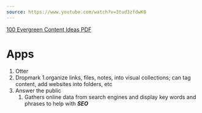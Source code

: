 ```yaml
---
source: https://www.youtube.com/watch?v=3tud3zfdwK0
---
```


[100 Evergreen Content Ideas PDF](https://www.youtube.com/redirect?event=video_description&redir_token=QUFFLUhqbko2eXpzWVltOFA4dlBLVWsxbG1zU2R0Yk1wUXxBQ3Jtc0ttaWN5RE1BOXpPeV9CTWxxaEMzQmNQandKNEMwWnctZHVKT2FveTR3TVpIdDZPOVB2Qi1uVWlTVHVSdW9GVXdrelJsWTJCQlVYeExCZnpWN3NFMHFhM29mUE5CUFUzMTV3ckRTSnpkWjZDWVBuYnJaUQ&q=http%3A%2F%2Fphilp.al%2F100ideas&v=3tud3zfdwK0)


# Apps

1. Otter
2. Dropmark
	1.organize  links, files, notes, into visual collections; can tag content, add websites into folders, etc
3. Answer the public
	1. Gathers online data from search engines and display key words and phrases to help with ***SEO***
